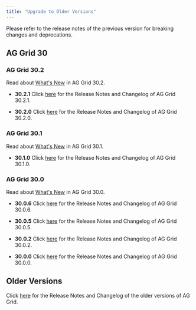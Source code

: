 ```yaml
---
title: "Upgrade to Older Versions"
---
```


Please refer to the release notes of the previous version for breaking changes and deprecations. 

## AG Grid 30

### AG Grid 30.2

Read about [What's New](https://blog.ag-grid.com/whats-new-in-ag-grid-30-2/) in AG Grid 30.2.

* **30.2.1** Click [here](https://build.ag-grid.com/changelog/?fixVersion=30.2.1) for the Release Notes and Changelog of AG Grid 30.2.1. 

* **30.2.0** Click [here](https://build.ag-grid.com/changelog/?fixVersion=30.2.0) for the Release Notes and Changelog of AG Grid 30.2.0. 

### AG Grid 30.1

Read about [What's New](https://blog.ag-grid.com/whats-new-in-ag-grid-30-1/) in AG Grid 30.1.

* **30.1.0** Click [here](https://build.ag-grid.com/changelog/?fixVersion=30.1.0) for the Release Notes and Changelog of AG Grid 30.1.0. 

### AG Grid 30.0

Read about [What's New](https://blog.ag-grid.com/whats-new-in-ag-grid-30/) in AG Grid 30.0.

* **30.0.6** Click [here](https://build.ag-grid.com/changelog/?fixVersion=30.0.6) for the Release Notes and Changelog of AG Grid 30.0.6. 

* **30.0.5** Click [here](https://build.ag-grid.com/changelog/?fixVersion=30.0.5) for the Release Notes and Changelog of AG Grid 30.0.5. 

* **30.0.2** Click [here](https://build.ag-grid.com/changelog/?fixVersion=30.0.2) for the Release Notes and Changelog of AG Grid 30.0.2. 

* **30.0.0** Click [here](https://build.ag-grid.com/changelog/?fixVersion=30.0.0) for the Release Notes and Changelog of AG Grid 30.0.0. 

## Older Versions

Click [here](https://www.ag-grid.com/changelog/?fixVersion=29.3.5) for the Release Notes and Changelog of the older versions of AG Grid. 
